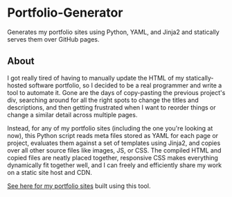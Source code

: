 # Portfolio-Generator

Generates my portfolio sites using Python, YAML, and Jinja2 and statically serves them over GitHub pages.

## About 

I got really tired of having to manually update the HTML of my statically-hosted software portfolio, so I decided to be a real programmer and write a tool to automate it. Gone are the days of copy-pasting the previous project's div, searching around for all the right spots to change the titles and descriptions, and then getting frustrated when I want to reorder things or change a similar detail across multiple pages.

Instead, for any of my portfolio sites (including the one you're looking at now), this Python script reads meta files stored as YAML for each page or project, evaluates them against a set of templates using Jinja2, and copies over all other source files like images, JS, or CSS. The compiled HTML and copied files are neatly placed together, responsive CSS makes everything dynamically fit together well, and I can freely and efficiently share my work on a static site host and CDN.

[See here for my portfolio sites](https://gabrielmukobi.com/#portfolio) built using this tool.
